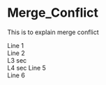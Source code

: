 # Merge_Conflict
This is to explain merge conflict

Line 1  
Line 2  
L3 sec  
L4 sec 
Line 5  
Line 6
